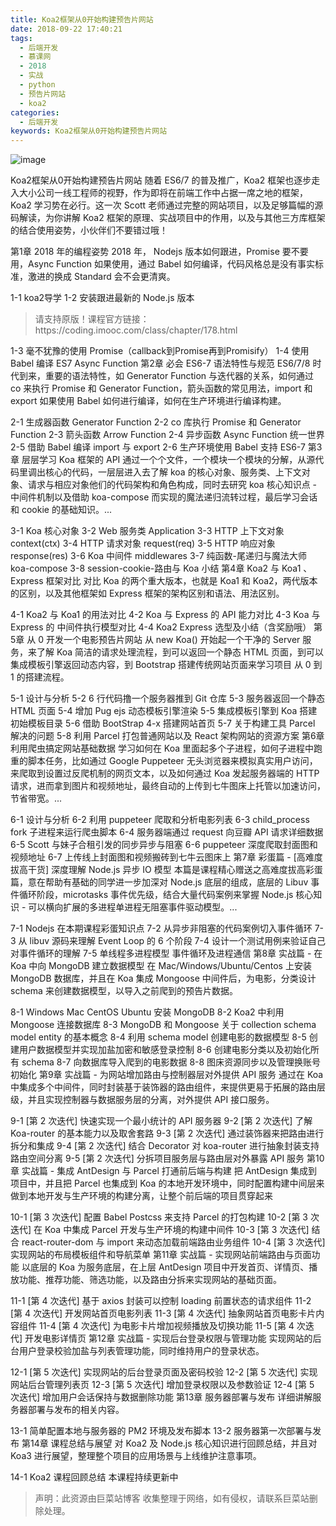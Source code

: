 ```yaml
---
title: Koa2框架从0开始构建预告片网站
date: 2018-09-22 17:40:21
tags:
  - 后端开发
  - 慕课网
  - 2018
  - 实战
  - python
  - 预告片网站
  - koa2
categories:
  - 后端开发
keywords: Koa2框架从0开始构建预告片网站
---
```

![image](https://szimg.mukewang.com/5a67ebf50001b6d005400300-360-202.jpg)

Koa2框架从0开始构建预告片网站
随着 ES6/7 的普及推广，Koa2 框架也逐步走入大小公司一线工程师的视野，作为即将在前端工作中占据一席之地的框架，Koa2 学习势在必行。这一次 Scott 老师通过完整的网站项目，以及足够篇幅的源码解读，为你讲解 Koa2 框架的原理、实战项目中的作用，以及与其他三方库框架的结合使用姿势，小伙伴们不要错过哦！

第1章 2018 年的编程姿势
2018 年， Nodejs 版本如何跟进，Promise 要不要用，Async Function 如果使用，通过 Babel 如何编译，代码风格总是没有事实标准，激进的换成 Standard 会不会更清爽。

1-1 koa2导学
1-2 安装跟进最新的 Node.js 版本

<!-- more -->
<blockquote class="blockquote-center">
请支持原版！课程官方链接：https://coding.imooc.com/class/chapter/178.html</blockquote>
</blockquote>



1-3 毫不犹豫的使用 Promise（callback到Promise再到Promisify）
1-4 使用 Babel 编译 ES7 Async Function
第2章 必会 ES6-7 语法特性与规范
ES6/7/8 时代到来，重要的语法特性，如 Generator Function 与迭代器的关系，如何通过 co 来执行 Promise 和 Generator Function，箭头函数的常见用法，import 和 export 如果使用 Babel 如何进行编译，如何在生产环境进行编译构建。

2-1 生成器函数 Generator Function
2-2 co 库执行 Promise 和 Generator Function
2-3 箭头函数 Arrow Function
2-4 异步函数 Async Function 统一世界
2-5 借助 Babel 编译 import 与 export
2-6 生产环境使用 Babel 支持 ES6-7
第3章 层层学习 Koa 框架的 API
通过一个个文件，一个模块一个模块的分解，从源代码里调出核心的代码，一层层进入去了解 koa 的核心对象、服务类、上下文对象、请求与相应对象他们的代码架构和角色构成，同时去研究 koa 核心知识点 - 中间件机制以及借助 koa-compose 而实现的魔法递归流转过程，最后学习会话和 cookie 的基础知识。...

3-1 Koa 核心对象
3-2 Web 服务类 Application
3-3 HTTP 上下文对象 context(ctx)
3-4 HTTP 请求对象 request(req)
3-5 HTTP 响应对象 response(res)
3-6 Koa 中间件 middlewares
3-7 纯函数-尾递归与魔法大师 koa-compose
3-8 session-cookie-路由与 Koa 小结
第4章 Koa2 与 Koa1 、Express 框架对比
对比 Koa 的两个重大版本，也就是 Koa1 和 Koa2，两代版本的区别，以及其他框架如 Express 框架的架构区别和语法、用法区别。

4-1 Koa2 与 Koa1 的用法对比
4-2 Koa 与 Express 的 API 能力对比
4-3 Koa 与 Express 的 中间件执行模型对比
4-4 Koa2 Express 选型及小结（含奖励哦）
第5章 从 0 开发一个电影预告片网站
从 new Koa() 开始起一个干净的 Server 服务，来了解 Koa 简洁的请求处理流程，到可以返回一个静态 HTML 页面，到可以集成模板引擎返回动态内容，到 Bootstrap 搭建传统网站页面来学习项目 从 0 到 1 的搭建流程。

5-1 设计与分析
5-2 6 行代码撸一个服务器推到 Git 仓库
5-3 服务器返回一个静态 HTML 页面
5-4 增加 Pug ejs 动态模板引擎渲染
5-5 集成模板引擎到 Koa 搭建初始模板目录
5-6 借助 BootStrap 4-x 搭建网站首页
5-7 关于构建工具 Parcel 解决的问题
5-8 利用 Parcel 打包普通网站以及 React 架构网站的资源方案
第6章 利用爬虫搞定网站基础数据
学习如何在 Koa 里面起多个子进程，如何子进程中跑重的脚本任务，比如通过 Google Puppeteer 无头浏览器来模拟真实用户访问，来爬取到设置过反爬机制的网页文本，以及如何通过 Koa 发起服务器端的 HTTP 请求，进而拿到图片和视频地址，最终自动的上传到七牛图床上托管以加速访问，节省带宽。...

6-1 设计与分析
6-2 利用 puppeteer 爬取和分析电影列表
6-3 child_process fork 子进程来运行爬虫脚本
6-4 服务器端通过 request 向豆瓣 API 请求详细数据
6-5 Scott 与妹子合租引发的同步异步与阻塞
6-6 puppeteer 深度爬取封面图和视频地址
6-7 上传线上封面图和视频搬砖到七牛云图床上
第7章 彩蛋篇 - [高难度拔高干货] 深度理解 Node.js 异步 IO 模型
本篇是课程精心赠送之高难度拔高彩蛋篇，意在帮助有基础的同学进一步加深对 Node.js 底层的组成，底层的 Libuv 事件循环阶段，microtasks 事件优先级，结合大量代码案例来掌握 Node.js 核心知识 - 可以横向扩展的多进程单进程无阻塞事件驱动模型。...

7-1 Nodejs 在本期课程彩蛋知识点
7-2 从异步非阻塞的代码案例切入事件循环
7-3 从 libuv 源码来理解 Event Loop 的 6 个阶段
7-4 设计一个测试用例来验证自己对事件循环的理解
7-5 单线程多进程模型 事件循环及进程通信
第8章 实战篇 - 在 Koa 中向 MongoDB 建立数据模型
在 Mac/Windows/Ubuntu/Centos 上安装 MongoDB 数据库，并且在 Koa 集成 Mongoose 中间件后，为电影，分类设计 schema 来创建数据模型，以导入之前爬到的预告片数据。

8-1 Windows Mac CentOS Ubuntu 安装 MongoDB
8-2 Koa2 中利用 Mongoose 连接数据库
8-3 MongoDB 和 Mongoose 关于 collection schema model entity 的基本概念
8-4 利用 schema model 创建电影的数据模型
8-5 创建用户数据模型并实现加盐加密和敏感登录控制
8-6 创建电影分类以及初始化所有 schema
8-7 向数据库导入爬到的电影数据
8-8 图床资源同步以及管理换账号初始化
第9章 实战篇 - 为网站增加路由与控制器层对外提供 API 服务
通过在 Koa 中集成多个中间件，同时封装基于装饰器的路由组件，来提供更易于拓展的路由层级，并且实现控制器与数据服务层的分离，对外提供 API 接口服务。

9-1 [第 2 次迭代] 快速实现一个最小统计的 API 服务器
9-2 [第 2 次迭代] 了解 Koa-router 的基本能力以及取舍套路
9-3 [第 2 次迭代] 通过装饰器来把路由进行拆分和集成
9-4 [第 2 次迭代] 结合 Decorator 对 koa-router 进行抽象封装支持路由空间分离
9-5 [第 2 次迭代] 分拆项目服务层与路由层对外暴露 API 服务
第10章 实战篇 - 集成 AntDesign 与 Parcel 打通前后端与构建
把 AntDesign 集成到项目中，并且把 Parcel 也集成到 Koa 的本地开发环境中，同时配置构建中间层来做到本地开发与生产环境的构建分离，让整个前后端的项目贯穿起来

10-1 [第 3 次迭代] 配置 Babel Postcss 来支持 Parcel 的打包构建
10-2 [第 3 次迭代] 在 Koa 中集成 Parcel 开发与生产环境的构建中间件
10-3 [第 3 次迭代] 结合 react-router-dom 与 import 来动态加载前端路由业务组件
10-4 [第 3 次迭代] 实现网站的布局模板组件和导航菜单
第11章 实战篇 - 实现网站前端路由与页面功能
以底层的 Koa 为服务底层，在上层 AntDesign 项目中开发首页、详情页、播放功能、推荐功能、筛选功能，以及路由分拆来实现网站的基础页面。

11-1 [第 4 次迭代] 基于 axios 封装可以控制 loading 前置状态的请求组件
11-2 [第 4 次迭代] 开发网站首页电影列表
11-3 [第 4 次迭代] 抽象网站首页电影卡片内容组件
11-4 [第 4 次迭代] 为电影卡片增加视频播放及切换功能
11-5 [第 4 次迭代] 开发电影详情页
第12章 实战篇 - 实现后台登录权限与管理功能
实现网站的后台用户登录校验加盐与列表管理功能，同时维持用户的登录状态。

12-1 [第 5 次迭代] 实现网站的后台登录页面及密码校验
12-2 [第 5 次迭代] 实现网站后台管理列表页
12-3 [第 5 次迭代] 增加登录权限以及参数验证
12-4 [第 5 次迭代] 增加用户会话保持与数据删除功能
第13章 服务器部署与发布
详细讲解服务器部署与发布的相关内容。

13-1 简单配置本地与服务器的 PM2 环境及发布脚本
13-2 服务器第一次部署与发布
第14章 课程总结与展望
对 Koa2 及 Node.js 核心知识进行回顾总结，并且对 Koa3 进行展望，整理整个项目的应用场景与上线维护注意事项。

14-1 Koa2 课程回顾总结
本课程持续更新中


<blockquote class="blockquote-center">声明：此资源由巨菜站博客 收集整理于网络，如有侵权，请联系巨菜站删除处理。</blockquote>

<div id="jspay" sid="KW6CVsW1608" style="display:none">KW6CVsW1608</div>
<script type="text/javascript" src="https://www.fageka.com/j.js"></script>
<script type="text/javascript" src="https://www.fageka.com/f.js" charset="utf-8"></script>
